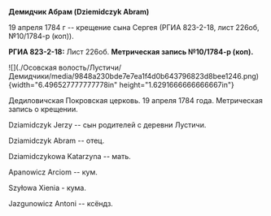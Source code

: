 **Демидчик Абрам (Dziemidczyk Abram)**

19 апреля 1784 г -- крещение сына Сергея (РГИА 823-2-18, лист 226об,
№10/1784-р (коп)).

**РГИА 823-2-18:** Лист 226об. **Метрическая запись №10/1784-р (коп).**

![](./Осовская волость/Лустичи/Демидчики/media/9848a230bde7e7ea1f4d0b643796823d8bee1246.png){width="6.496527777777778in"
height="1.6291666666666667in"}

Дедиловичская Покровская церковь. 19 апреля 1784 года. Метрическая
запись о крещении.

Dziamidczyk Jerzy -- сын родителей с деревни Лустичи.

Dziamidczyk Abram -- отец.

Dziamidczykowa Katarzyna -- мать.

Apanowicz Arciom -- кум.

Szyłowa Xienia - кума.

Jazgunowicz Antoni -- ксёндз.
